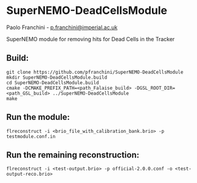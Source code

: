 # SuperNEMO-DeadCellsModule

Paolo Franchini - p.franchini@imperial.ac.uk

SuperNEMO module for removing hits for Dead Cells in the Tracker

## Build:
```
git clone https://github.com/pfranchini/SuperNEMO-DeadCellsModule
mkdir SuperNEMO-DeadCellsModule.build
cd SuperNEMO-DeadCellsModule.build
cmake -DCMAKE_PREFIX_PATH=<path_Falaise_build> -DGSL_ROOT_DIR=<path_GSL_build> ../SuperNEMO-DeadCellsModule
make
```

## Run the module:
```
flreconstruct -i <brio_file_with_calibration_bank.brio> -p testmodule.conf.in
```

## Run the remaining reconstruction:
```
flreconstruct -i <test-output.brio> -p official-2.0.0.conf -o <test-output-reco.brio>
```
